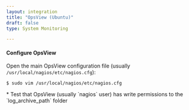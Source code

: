 ```yaml
---
layout: integration 
title: "OpsView (Ubuntu)"
draft: false
type: System Monitoring

---
```


<!-- docs-include _integrations/agent-common/install/generic.md:::SOURCE_SYSTEM_NAME=OpsView:::PLATFORM_NAME=Ubuntu:::PLATFORM_LOWER=ubuntu -->

<!-- section-separator -->

#### Configure OpsView
Open the main OpsView configuration file (usually `/usr/local/nagios/etc/nagios.cfg`):

	$ sudo vim /usr/local/nagios/etc/nagios.cfg

<!-- docs-include _integrations/agent-common/configure-service/generic.md:::PLATFORM=ubuntu:::SERVICE_NAME=nagios -->* Test that OpsView (usually `nagios` user) has write permissions to the `log_archive_path` folder

<!-- docs-include _integrations/agent-common/configure-service/restart-ubuntu.md:::SERVICE_LOWER=opsview:::SERVICENAME=OpsView -->

<!-- section-separator -->

<!-- docs-include _integrations/agent-common/configure-agent/nagios.md:::SOURCE_SYSTEM_NAME=OpsView:::SOURCE_SYSTEM_UPPER=OPSVIEW:::SOURCE_SYSTEM_LOWER=opsview:::SOURCE_SYSTEM_FOLDER=nagios:::LOGFILE=nagios -->
    
<!-- docs-include _integrations/agent-common/configure-agent/permissions.md -->

<!-- section-separator -->

<!-- docs-include _integrations/agent-common/start-and-summary/generic.md:::SOURCE_SYSTEM_NAME=OpsView:::PLATFORM=ubuntu -->
